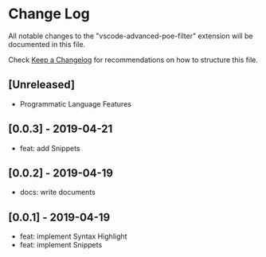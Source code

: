 # Change Log

All notable changes to the "vscode-advanced-poe-filter" extension will be documented in this file.

Check [Keep a Changelog](http://keepachangelog.com/) for recommendations on how to structure this file.

## [Unreleased]

- Programmatic Language Features

## [0.0.3] - 2019-04-21

- feat: add Snippets

## [0.0.2] - 2019-04-19

- docs: write documents

## [0.0.1] - 2019-04-19

- feat: implement Syntax Highlight
- feat: implement Snippets
